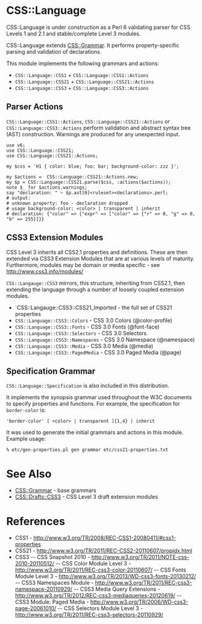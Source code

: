 CSS::Language
=============

CSS::Language is under construction as a Perl 6 validating parser for CSS
Levels 1 and 2.1 and stable/complete Level 3 modules.

CSS::Language extends [CSS::Grammar](https://github.com/p6-css/perl6-CSS-Grammar). 
It performs property-specific parsing and validation of declarations.

This module implements the following grammars and actions:

- `CSS::Language::CSS1` + `CSS::Language::CSS1::Actions`
- `CSS::Language::CSS21` + `CSS::Language::CSS21::Actions`
- `CSS::Language::CSS3` + `CSS::Language::CSS3::Actions`

Parser Actions
--------------
`CSS::Language::CSS1::Actions`, `CSS::Language::CSS21::Actions` or `CSS::Language::CSS3::Actions`
perform validation and abstract syntax tree (AST) construction. Warnings are
produced for any unexpected input.

    use v6;
    use CSS::Language::CSS21;
    use CSS::Language::CSS21::Actions;

    my $css = 'H1 { color: blue; foo: bar; background-color: zzz }';

    my $actions =  CSS::Language::CSS21::Actions.new;
    my $p = CSS::Language::CSS21.parse($css, :actions($actions));
    note $_ for $actions.warnings;
    say "declaration: " ~ $p.ast[0]<ruleset><declarations>.perl;
    # output:
    # unknown property: foo - declaration dropped
    # usage background-color: <color> | transparent | inherit
    # declaration: {"color" => {"expr" => ["color" => {"r" => 0, "g" => 0, "b" => 255}]}}

CSS3 Extension Modules
----------------------
CSS Level 3 inherits all CSS2.1 properties and definitions. These are then
extended via CSS3 Extension Modules that are at
various levels of maturity. Furthermore, modules may be domain
or media specific - see http://www.css3.info/modules/

`CSS::Langauge::CSS3` mirrors, this structure, inheriting from CSS2.1, then
extending the language through a number of loosely coupled extension
modules.

- `CSS::Langauge::CSS3::CSS21_Imported - the full set of CSS21 properties
- `CSS::Language::CSS3::Colors`     - CSS 3.0 Colors (@color-profile)
- `CSS::Language::CSS3::Fonts`      - CSS 3.0 Fonts (@font-face)
- `CSS::Language::CSS3::Selectors`  - CSS 3.0 Selectors
- `CSS::Language::CSS3::Namespaces` - CSS 3.0 Namespace (@namespace)
- `CSS::Language::CSS3::Media`      - CSS 3.0 Media (@media)
- `CSS::Language::CSS3::PagedMedia` - CSS 3.0 Paged Media (@page)

Specification Grammar
---------------------
`CSS::Language::Specification` is also included in this distribution.

It implements the synopsis grammar used throughout the W3C documents to specify
properties and functions. For example, the specification for `border-color` is:

    'border-color' [ <color> | transparent ]{1,4} | inherit

It was used to generate the initial grammars and actions in this module.
Example usage:

    % etc/gen-properties.pl gen grammar etc/css21-properties.txt

See Also
========
- [CSS::Grammar](https://github.com/p6-css/perl6-CSS-Grammar) - base grammars
- [CSS::Drafts::CSS3](https://github.com/p6-css/perl6-CSS-Drafts-CSS3) - CSS Level 3 draft extension modules

References
==========
- CSS1 - http://www.w3.org/TR/2008/REC-CSS1-20080411/#css1-properties
- CSS21 - http://www.w3.org/TR/2011/REC-CSS2-20110607/propidx.html
- CSS3
-- CSS Snapshot 2010 - http://www.w3.org/TR/2011/NOTE-css-2010-20110512/
-- CSS Color Module Level 3 - http://www.w3.org/TR/2011/REC-css3-color-20110607/
-- CSS Fonts Module Level 3 - http://www.w3.org/TR/2013/WD-css3-fonts-20130212/
-- CSS3 Namespaces Module - http://www.w3.org/TR/2011/REC-css3-namespace-20110929/
-- CSS3 Media Query Extensions - http://www.w3.org/TR/2012/REC-css3-mediaqueries-20120619/
-- CSS3 Module: Paged Media - http://www.w3.org/TR/2006/WD-css3-page-20061010/
-- CSS Selectors Module Level 3 - http://www.w3.org/TR/2011/REC-css3-selectors-20110929/


